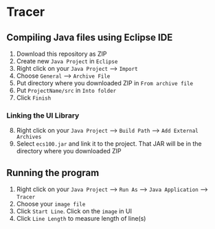 # Tracer

## Compiling Java files using Eclipse IDE

1. Download this repository as ZIP
2. Create new `Java Project` in `Eclipse`
3. Right click on your `Java Project` --> `Import`
4. Choose `General` --> `Archive File`
5. Put directory where you downloaded ZIP in `From archive file`
6. Put `ProjectName/src` in `Into folder`
7. Click `Finish`

### Linking the UI Library

8. Right click on your `Java Project` --> `Build Path` --> `Add External Archives`
9. Select `ecs100.jar` and link it to the project. That JAR will be in the directory where you downloaded ZIP

## Running the program

1. Right click on your `Java Project` --> `Run As` --> `Java Application` --> `Tracer`
2. Choose your `image file`
3. Click `Start Line`. Click on the  `image` in UI
4. Click `Line Length` to measure length of line(s)
